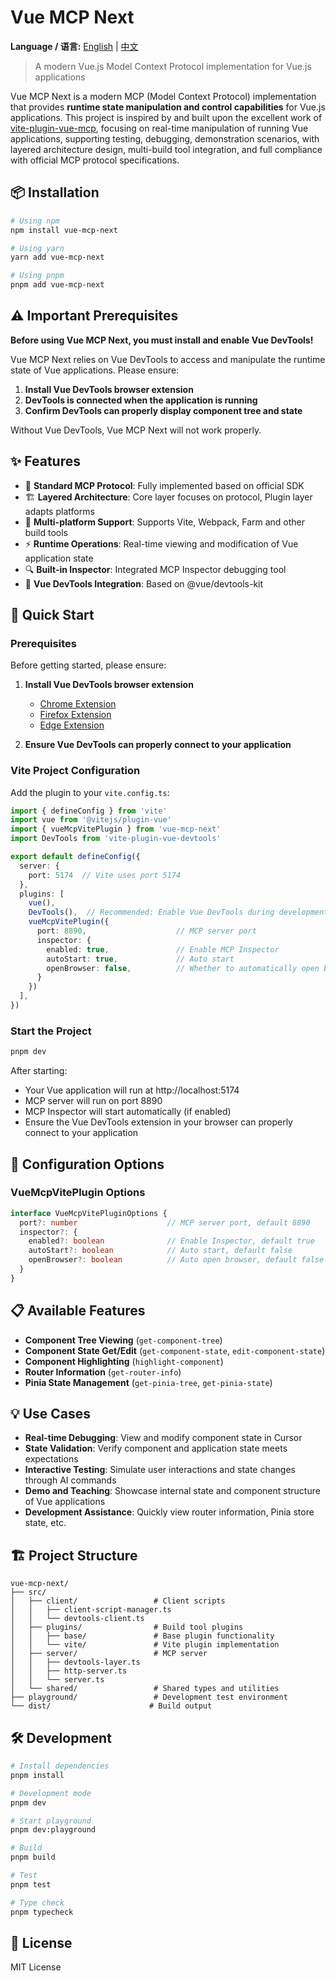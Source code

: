 # Vue MCP Next

**Language / 语言:** [English](README.md) | [中文](README_zh.md)

> A modern Vue.js Model Context Protocol implementation for Vue.js applications

Vue MCP Next is a modern MCP (Model Context Protocol) implementation that provides **runtime state manipulation and control capabilities** for Vue.js applications. This project is inspired by and built upon the excellent work of [vite-plugin-vue-mcp](https://github.com/webfansplz/vite-plugin-vue-mcp), focusing on real-time manipulation of running Vue applications, supporting testing, debugging, demonstration scenarios, with layered architecture design, multi-build tool integration, and full compliance with official MCP protocol specifications.

## 📦 Installation

```bash
# Using npm
npm install vue-mcp-next

# Using yarn
yarn add vue-mcp-next

# Using pnpm
pnpm add vue-mcp-next
```

## ⚠️ Important Prerequisites

**Before using Vue MCP Next, you must install and enable Vue DevTools!**

Vue MCP Next relies on Vue DevTools to access and manipulate the runtime state of Vue applications. Please ensure:

1. **Install Vue DevTools browser extension**
2. **DevTools is connected when the application is running**
3. **Confirm DevTools can properly display component tree and state**

Without Vue DevTools, Vue MCP Next will not work properly.

## ✨ Features

- 🚀 **Standard MCP Protocol**: Fully implemented based on official SDK
- 🏗️ **Layered Architecture**: Core layer focuses on protocol, Plugin layer adapts platforms
- 🔧 **Multi-platform Support**: Supports Vite, Webpack, Farm and other build tools
- ⚡ **Runtime Operations**: Real-time viewing and modification of Vue application state
- 🔍 **Built-in Inspector**: Integrated MCP Inspector debugging tool
- 📱 **Vue DevTools Integration**: Based on @vue/devtools-kit



## 🚀 Quick Start

### Prerequisites

Before getting started, please ensure:

1. **Install Vue DevTools browser extension**
   - [Chrome Extension](https://chrome.google.com/webstore/detail/vuejs-devtools/nhdogjmejiglipccpnnnanhbledajbpd)
   - [Firefox Extension](https://addons.mozilla.org/en-US/firefox/addon/vue-js-devtools/)
   - [Edge Extension](https://microsoftedge.microsoft.com/addons/detail/vuejs-devtools/olofadcdnkkjdfgjcmjaadnlehnnihnl)

2. **Ensure Vue DevTools can properly connect to your application**

### Vite Project Configuration

Add the plugin to your `vite.config.ts`:

```typescript
import { defineConfig } from 'vite'
import vue from '@vitejs/plugin-vue'
import { vueMcpVitePlugin } from 'vue-mcp-next'
import DevTools from 'vite-plugin-vue-devtools'

export default defineConfig({
  server: {
    port: 5174  // Vite uses port 5174
  },
  plugins: [
    vue(),
    DevTools(),  // Recommended: Enable Vue DevTools during development
    vueMcpVitePlugin({
      port: 8890,                    // MCP server port
      inspector: {
        enabled: true,               // Enable MCP Inspector
        autoStart: true,             // Auto start
        openBrowser: false,          // Whether to automatically open browser
      }
    })
  ],
})
```

### Start the Project

```bash
pnpm dev
```

After starting:
- Your Vue application will run at http://localhost:5174
- MCP server will run on port 8890
- MCP Inspector will start automatically (if enabled)
- Ensure the Vue DevTools extension in your browser can properly connect to your application

## 🔧 Configuration Options

### VueMcpVitePlugin Options

```typescript
interface VueMcpVitePluginOptions {
  port?: number                    // MCP server port, default 8890
  inspector?: {
    enabled?: boolean              // Enable Inspector, default true
    autoStart?: boolean            // Auto start, default false
    openBrowser?: boolean          // Auto open browser, default false
  }
}
```

## 📋 Available Features

- **Component Tree Viewing** (`get-component-tree`)
- **Component State Get/Edit** (`get-component-state`, `edit-component-state`) 
- **Component Highlighting** (`highlight-component`)
- **Router Information** (`get-router-info`)
- **Pinia State Management** (`get-pinia-tree`, `get-pinia-state`)

## 💡 Use Cases

- **Real-time Debugging**: View and modify component state in Cursor
- **State Validation**: Verify component and application state meets expectations
- **Interactive Testing**: Simulate user interactions and state changes through AI commands
- **Demo and Teaching**: Showcase internal state and component structure of Vue applications
- **Development Assistance**: Quickly view router information, Pinia store state, etc.

## 🏗️ Project Structure

```
vue-mcp-next/
├── src/
│   ├── client/                 # Client scripts
│   │   ├── client-script-manager.ts
│   │   └── devtools-client.ts
│   ├── plugins/                # Build tool plugins
│   │   ├── base/               # Base plugin functionality
│   │   └── vite/               # Vite plugin implementation
│   ├── server/                 # MCP server
│   │   ├── devtools-layer.ts
│   │   ├── http-server.ts
│   │   └── server.ts
│   └── shared/                 # Shared types and utilities
├── playground/                 # Development test environment
└── dist/                      # Build output
```

## 🛠️ Development

```bash
# Install dependencies
pnpm install

# Development mode
pnpm dev

# Start playground
pnpm dev:playground

# Build
pnpm build

# Test
pnpm test

# Type check
pnpm typecheck
```

## 📄 License

MIT License